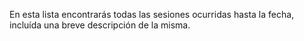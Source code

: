 En esta lista encontrarás todas las sesiones ocurridas hasta la fecha, incluída una breve descripción de la misma.

